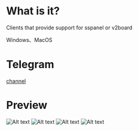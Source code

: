 # What is it?

Clients that provide support for sspanel or v2board

Windows、MacOS

# Telegram
[channel](https://t.me/morckgroup)

# Preview

![Alt text](https://github.com/morckclient/motch/blob/main/preview01.png)
![Alt text](https://github.com/morckclient/motch/blob/main/preview02.png)
![Alt text](https://github.com/morckclient/motch/blob/main/preview03.png)
![Alt text](https://github.com/morckclient/motch/blob/main/preview04.png)
